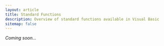 ```yaml
---
layout: article
title: Standard Functions
description: Overview of standard functions available in Visual Basic
sitemap: false
---
```

*Coming soon...*